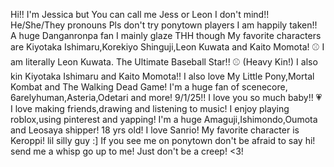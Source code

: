 Hi!! I'm Jessica but You can call me Jess or Leon I don't mind!!
He/She/They pronouns 
Pls don't try ponytown players I am happily taken!!
A huge Danganronpa fan I mainly glaze THH though
My favorite characters are Kiyotaka Ishimaru,Korekiyo Shinguji,Leon Kuwata and Kaito Momota!
⚾ I am literally Leon Kuwata. The Ultimate Baseball Star!! ⚾ (Heavy Kin!) 
I also kin Kiyotaka Ishimaru and Kaito Momota!!
I also love My Little Pony,Mortal Kombat and The Walking Dead Game!
I'm a huge fan of scenecore, 6arelyhuman,Asteria,Odetari and more!
9/1/25!! I love you so much baby!! 💗
I love making friends,drawing and listening to music!
I enjoy playing roblox,using pinterest and yapping!
I'm a huge Amaguji,Ishimondo,Oumota and Leosaya shipper!
18 yrs old!
I love Sanrio! My favorite character is Keroppi! lil silly guy :]
If you see me on ponytown don't be afraid to say hi! send me a whisp go up to me! Just don't be a creep! <3!
